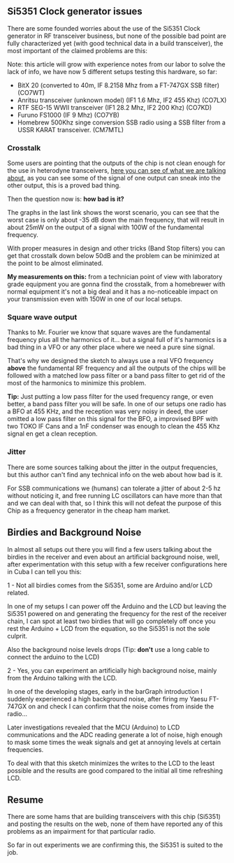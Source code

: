 ## Si5351 Clock generator issues ##

There are some founded worries about the use of the Si5351 Clock generator in RF transceiver business, but none of the possible bad point are fully characterized yet (with good technical data in a build transceiver), the most important of the claimed problems are this:

Note: this article will grow with experience notes from our labor to solve the lack of info, we have now 5 different setups testing this hardware, so far:

* BitX 20 (converted to 40m, IF 8.2158 Mhz from a FT-747GX SSB filter) (CO7WT)
* Anritsu transceiver (unknown model) (IF1 1.6 Mhz, IF2 455 Khz) (CO7LX)
* RTF SEG-15 WWII transceiver (IF1 28.2 Mhz, IF2 200 Khz) (CO7KD)
* Furuno FS1000 (IF 9 Mhz) (CO7YB)
* Homebrew 500Khz singe conversion SSB radio using a SSB filter from a USSR KARAT transceiver. (CM7MTL)

### Crosstalk ###

Some users are pointing that the outputs of the chip is not clean enough for the use in heterodyne transceivers, [here you can see of what we are talking about](http://nt7s.com/2014/12/si5351a-investigations-part-8/), as you can see some of the signal of one output can sneak into the other output, this is a proved bad thing.

Then the question now is: **how bad is it?**

The graphs in the last link shows the worst scenario, you can see that the worst case is only about -35 dB down the main frequency, that will result in about 25mW on the output of a signal with 100W of the fundamental frequency.

With proper measures in design and other tricks (Band Stop filters) you can get that crosstalk down below 50dB and the problem can be minimized at the point to be almost eliminated.

**My measurements on this:** from a technician point of view with laboratory grade equipment you are gonna find the crosstalk, from a homebrewer with normal equipment it's not a big deal and it has a no-noticeable impact on your transmission even with 150W in one of our local setups.

### Square wave output ###

Thanks to Mr. Fourier we know that square waves are the fundamental frequency plus all the harmonics of it... but a signal full of it's harmonics is a bad thing in a VFO or any other place where we need a pure sine signal.

That's why we designed the sketch to always use a real VFO frequency **above** the fundamental RF frequency and all the outputs of the chips will be followed with a matched low pass filter or a band pass filter to get rid of the most of the harmonics to minimize this problem.

**Tip:** Just putting a low pass filter for the used frequency range, or even better, a band pass filter you will be safe. In one of our setups one radio has a BFO at 455 KHz, and the reception was very noisy in deed, the user omitted a low pass filter on this signal for the BFO, a improvised BPF with two TOKO IF Cans and a 1nF condenser was enough to clean the 455 Khz signal en get a clean reception.

### Jitter ###

There are some sources talking about the jitter in the output frequencies, but this author can't find any technical info on the web about how bad is it.

For SSB communications we (humans) can tolerate a jitter of about 2-5 hz without noticing it, and free running LC oscillators can have more than that and we can deal with that, so I think this will not defeat the purpose of this Chip as a frequency generator in the cheap ham market.

## Birdies and Background Noise ##

In almost all setups out there you will find a few users talking about the birdies in the receiver and even about an artificial background noise, well, after experimentation with this setup with a few receiver configurations here in Cuba I can tell you this:

1 - Not all birdies comes from the Si5351, some are Arduino and/or LCD related.

In one of my setups I can power off the Arduino and the LCD but leaving the Si5351 powered on and generating the frequency for the rest of the receiver chain, I can spot at least two birdies that will go completely off once you rest the Arduino + LCD from the equation, so the Si5351 is not the sole culprit.

Also the background noise levels drops (Tip: **don't** use a long cable to connect the arduino to the LCD)

2 - Yes, you can experiment an artificially high background noise, mainly from the Arduino talking with the LCD.

In one of the developing stages, early in the barGraph introduction I suddenly experienced a high background noise, after firing my Yaesu FT-747GX on and check I can confirm that the noise comes from inside the radio...

Later investigations revealed that the MCU (Arduino) to LCD communications and the ADC reading generate a lot of noise, high enough to mask some times the weak signals and get at annoying levels at certain frequencies.

To deal with that this sketch minimizes the writes to the LCD to the least possible and the results are good compared to the initial all time refreshing LCD.

## Resume ##

There are some hams that are building transceivers with this chip (Si5351) and posting the results on the web, none of them have reported any of this problems as an impairment for that particular radio.

So far in out experiments we are confirming this, the Si5351 is suited to the job.
